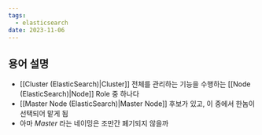 ```yaml
---
tags:
  - elasticsearch
date: 2023-11-06
---
```

## 용어 설명

- [[Cluster (ElasticSearch)|Cluster]] 전체를 관리하는 기능을 수행하는 [[Node (ElasticSearch)|Node]] Role 중 하나다
- [[Master Node (ElasticSearch)|Master Node]] 후보가 있고, 이 중에서 한놈이 선택되어 맡게 됨
- 아마 *Master* 라는 네이밍은 조만간 폐기되지 않을까